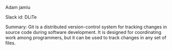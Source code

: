 Adam jamiu 

Slack id: DLiTe

Summary: 
Git is a distributed version-control system for tracking changes in source code during software development. It is designed for coordinating work among programmers, but it can be used to track changes in any set of files.
